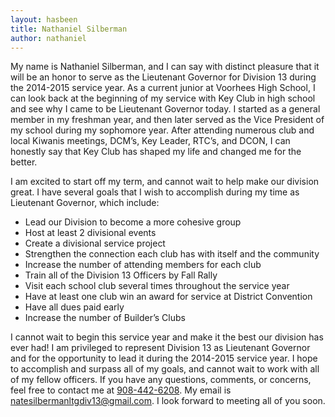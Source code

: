 ```yaml
---
layout: hasbeen
title: Nathaniel Silberman
author: nathaniel
---
```


My name is Nathaniel Silberman, and I can say with distinct pleasure that it will be an honor to serve as the Lieutenant Governor for Division 13 during the 2014-2015 service year. As a current junior at Voorhees High School, I can look back at the beginning of my service with Key Club in high school and see why I came to be Lieutenant Governor today. I started as a general member in my freshman year, and then later served as the Vice President of my school during my sophomore year. After attending numerous club and local Kiwanis meetings, DCM’s, Key Leader, RTC’s, and DCON, I can honestly say that Key Club has shaped my life and changed me for the better.

I am excited to start off my term, and cannot wait to help make our division great. I have several goals that I wish to accomplish during my time as Lieutenant Governor, which include:

- Lead our Division to become a more cohesive group
- Host at least 2 divisional events
- Create a divisional service project
- Strengthen the connection each club has with itself and the community
- Increase the number of attending members for each club
- Train all of the Division 13 Officers by Fall Rally
- Visit each school club several times throughout the service year
- Have at least one club win an award for service at District Convention
- Have all dues paid early
- Increase the number of Builder’s Clubs

I cannot wait to begin this service year and make it the best our division has ever had! I am privileged to represent Division 13 as Lieutenant Governor and for the opportunity to lead it during the 2014-2015 service year. I hope to accomplish and surpass all of my goals, and cannot wait to work with all of my fellow officers. If you have any questions, comments, or concerns, feel free to contact me at <a href="tel:+19084426208">908-442-6208</a>. My email is [natesilbermanltgdiv13@gmail.com](mailto:natesilbermanltgdiv13@gmail.com). I look forward to meeting all of you soon.
